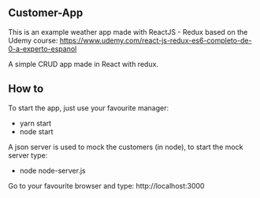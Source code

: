 ## Customer-App

This is an example weather app made with ReactJS - Redux based on the Udemy course: https://www.udemy.com/react-js-redux-es6-completo-de-0-a-experto-espanol

A simple CRUD app made in React with redux.

## How to
To start the app, just use your favourite manager:

- yarn start
- node start

A json server is used to mock the customers (in node), to start the mock server type:

- node node-server.js

Go to your favourite browser and type: http://localhost:3000

